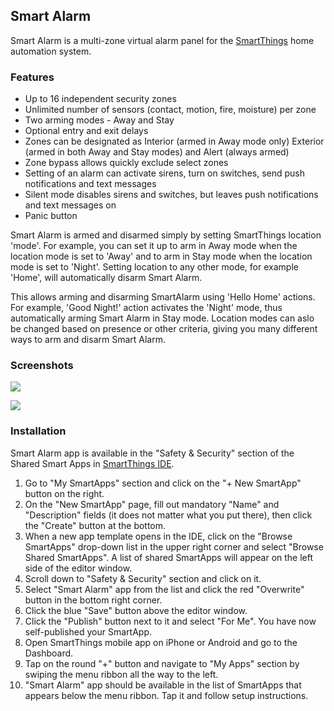 ## Smart Alarm

Smart Alarm is a multi-zone virtual alarm panel for the [SmartThings](http://www.smartthings.com) home automation system.

### Features

* Up to 16 independent security zones
* Unlimited number of sensors (contact, motion, fire, moisture) per zone
* Two arming modes - Away and Stay
* Optional entry and exit delays
* Zones can be designated as Interior (armed in Away mode only) Exterior (armed in both Away and Stay modes) and Alert (always armed)
* Zone bypass allows quickly exclude select zones
* Setting of an alarm can activate sirens, turn on switches, send push notifications and text messages
* Silent mode disables sirens and switches, but leaves push notifications and text messages on
* Panic button

Smart Alarm is armed and disarmed simply by setting SmartThings location 'mode'. For example, you can set it up to arm in Away mode when the location mode is set to 'Away' and to arm in Stay mode when the location mode is set to 'Night'. Setting location to any other mode, for example 'Home', will automatically disarm Smart Alarm.

This allows arming and disarming SmartAlarm using 'Hello Home' actions. For example, 'Good Night!' action activates the 'Night' mode, thus automatically arming Smart Alarm in Stay mode. Location modes can aslo be changed based on presence or other criteria, giving you many different ways to arm and disarm Smart Alarm.

### Screenshots

![](https://sites.google.com/site/statusbits/pictures/SmartAlarm1.jpg)

![](https://sites.google.com/site/statusbits/pictures/SmartAlarm2.jpg)

### Installation

Smart Alarm app is available in the "Safety & Security" section of the Shared Smart Apps in [SmartThings IDE](https://graph.api.smartthings.com).

1. Go to "My SmartApps" section and click on the "+ New SmartApp" button on the right.
2. On the "New SmartApp" page, fill out mandatory "Name" and "Description" fields (it does not matter what you put there), then click the "Create" button at the bottom.
3. When a new app template opens in the IDE, click on the "Browse SmartApps" drop-down list in the upper right corner and select "Browse Shared SmartApps". A list of shared SmartApps will appear on the left side of the editor window.
4. Scroll down to "Safety & Security" section and click on it.
5. Select "Smart Alarm" app from the list and click the red "Overwrite" button in the bottom right corner.
6. Click the blue "Save" button above the editor window.
7. Click the "Publish" button next to it and select "For Me". You have now self-published your SmartApp.
8. Open SmartThings mobile app on iPhone or Android and go to the Dashboard.
9. Tap on the round "+" button and navigate to "My Apps" section by swiping the menu ribbon all the way to the left.
10. "Smart Alarm" app should be available in the list of SmartApps that appears below the menu ribbon. Tap it and follow setup instructions.
